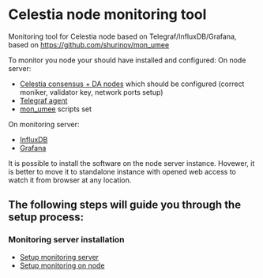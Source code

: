 # Celestia node monitoring tool
Monitoring tool for Celestia node based on Telegraf/InfluxDB/Grafana, based on https://github.com/shurinov/mon_umee

To monitor you node your should have installed and configured:
On node server:
* [Celestia consensus + DA nodes](https://docs.celestia.org/) which should be configured (correct moniker, validator key, network ports setup)
* [Telegraf agent](https://www.influxdata.com/time-series-platform/telegraf/)
* [mon_umee](https://github.com/the-node75/mon_celestia) scripts set

On monitoring server:
* [InfluxDB](https://www.influxdata.com/products/influxdb/)
* [Grafana](https://grafana.com/)

It is possible to install the software on the node server instance. Hovewer, it is better to move it to standalone instance with opened web access to watch it from browser at any location.

## The following steps will guide you through the setup process:

### Monitoring server installation 

* [Setup monitoring server ](./doc/setup_monitoring_server.md)
* [Setup monitoring on node](./doc/setup_node_monitoring.md)


